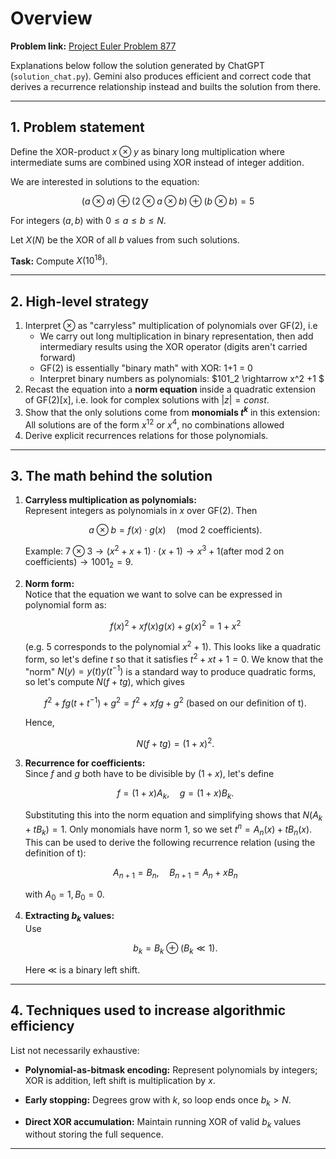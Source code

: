 # Overview

**Problem link:** [Project Euler Problem 877](https://projecteuler.net/problem=877)  

Explanations below follow the solution generated by ChatGPT (`solution_chat.py`). Gemini also produces efficient and correct code that derives a recurrence relationship instead and builts the solution from there.

---

## 1. Problem statement

Define the XOR-product $x \otimes y$ as binary long multiplication where intermediate sums are combined using XOR instead of integer addition.  

We are interested in solutions to the equation:

$$
(a \otimes a) \oplus (2 \otimes a \otimes b) \oplus (b \otimes b) = 5
$$

For integers $(a, b)$ with $0 \leq a \leq b \leq N$.  

Let $X(N)$ be the XOR of all $b$ values from such solutions. 

**Task:** Compute $X(10^{18})$.

---

## 2. High-level strategy

1. Interpret $\otimes$ as "carryless" multiplication of polynomials over GF(2), i.e
   - We carry out long multiplication in binary representation, then add intermediary results using the XOR operator (digits aren't carried forward) 
   - GF(2) is essentially "binary math" with XOR: 1+1 = 0
   - Interpret binary numbers as polynomials: $101_2 \rightarrow x^2 +1 $ 
2. Recast the equation into a **norm equation** inside a quadratic extension of GF(2)[x], i.e. look for complex solutions with $|z| = const$.
3. Show that the only solutions come from **monomials $t^k$** in this extension: All solutions are of the form $x^{12}$ or $x^4$, no combinations allowed  
4. Derive explicit recurrences relations for those polynomials.

---

## 3. The math behind the solution

1. **Carryless multiplication as polynomials:**  
   Represent integers as polynomials in $x$ over GF(2). Then  

   $$a \otimes b = f(x) \cdot g(x) \quad (\text{mod 2 coefficients}).$$  

   Example: $7 \otimes 3 \rightarrow (x^2+x+1) \cdot (x +1) \rightarrow x^3 +1 (\text{after mod 2 on coefficients)} \rightarrow1001_2 = 9.$  

2. **Norm form:**  
   Notice that the equation we want to solve can be expressed in polynomial form as:

   $$f(x)^2+xf(x)g(x)+g(x)^2=1+x^2$$

   (e.g. 5 corresponds to the polynomial $x^2+1$). This looks like a quadratic form, so let's define $t$ so that it satisfies $t^2 + x t + 1 = 0$. We know that the "norm" $N(y) =y(t) y(t^{-1})$ is a standard way to produce quadratic forms, so let's compute $N(f+tg)$, which gives
  
   $$f^2+fg(t+t^{-1}) +g^2 = f^2 +xfg +g^2 \text{ (based on our definition of t).}$$

   Hence, 

   $$N(f + t g) = (1+x)^2.$$

3. **Recurrence for coefficients:**  
   Since $f$ and $g$ both have to be divisible by $(1+x)$, let's define
   
   $$f = (1+x) A_k, \quad g = (1+x) B_k.$$

   Substituting this into the norm equation and simplifying shows that $N(A_k +tB_k) = 1$. Only monomials have norm 1, so we set $t^n = A_n(x) + t B_n(x)$. This can be used to derive the following recurrence relation (using the definition of t):

   $$A_{n+1} = B_n, \quad B_{n+1} = A_n + x B_n$$

   with $A_0=1, B_0=0$.


4. **Extracting $b_k$ values:**  
   Use 

   $$b_k = B_k \oplus (B_k \ll 1).$$

   Here $\ll$ is a binary left shift.

---

## 4. Techniques used to increase algorithmic efficiency

List not necessarily exhaustive:

- **Polynomial-as-bitmask encoding:** Represent polynomials by integers; XOR is addition, left shift is multiplication by $x$.

- **Early stopping:** Degrees grow with $k$, so loop ends once $b_k > N$. 

- **Direct XOR accumulation:** Maintain running XOR of valid $b_k$ values without storing the full sequence.  

---
